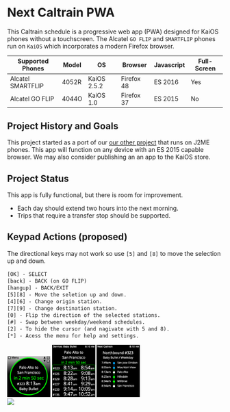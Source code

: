# Next Caltrain PWA

This Caltrain schedule is a progressive web app (PWA) designed for KaiOS phones without a touchscreen.
The Alcatel `GO FLIP` and `SMARTFLIP` phones run on `KaiOS` which incorporates a modern Firefox browser.

| Supported Phones  | Model | OS          | Browser    | Javascript | Full-Screen |
| ----------------- | ------|------------ | ---------- | ---------- | ----------- |
| Alcatel SMARTFLIP | 4052R | KaiOS 2.5.2 | Firefox 48 | ES 2016    | Yes         |
| Alcatel GO FLIP   | 4044O | KaiOS 1.0   | Firefox 37 | ES 2015    | No          |

## Project History and Goals

This project started as a port of our [our other project](https://github.com/woodie/Caltrain-Schedule-MIDlet)
that runs on J2ME phones. This app will function on any device with an ES 2015 capable browser.
We may also consider publishing an an app to the KaiOS store.

## Project Status

This app is fully functional, but there is room for improvement.
- Each day should extend two hours into the next morning.
- Trips that require a transfer stop should be supported. 


## Keypad Actions (proposed)

The directional keys may not work so use `[5]` and `[8]` to move the selection up and down.

    [OK] - SELECT
    [back] - BACK (on GO FLIP)
    [hangup] - BACK/EXIT
    [5][8] - Move the seletion up and down.
    [4][6] - Change origin station.
    [7][9] - Change destination station.
    [0] - Flip the direction of the selected stations.
    [#] - Swap between weekday/weekend schedules.
    [2] - To hide the cursor (and nagivate with 5 and 8).
    [*] - Acess the menu for help and settings.

<img width="20%" src="https://raw.githubusercontent.com/woodie/next-caltrain-pwa/master/docs/hero.png">
<img width="20%" src="https://raw.githubusercontent.com/woodie/next-caltrain-pwa/master/docs/grid.png">
<img width="20%" src="https://raw.githubusercontent.com/woodie/next-caltrain-pwa/master/docs/trip.png">
<br/>
<img width="62%" src="https://raw.githubusercontent.com/woodie/next-caltrain-pwa/master/docs/phones.png">
